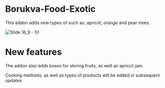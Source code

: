 # Borukva-Food-Exotic
This addon adds new types of such as: apricot, orange and pear trees.

![Slide 16_9 - 51](https://github.com/user-attachments/assets/24de77d7-b395-4fb9-8b11-ea70eeadde76)

# New features
The addon also adds boxes for storing fruits, as well as apricot jam.

Cooking methods, as well as types of products will be added in subsequent updates